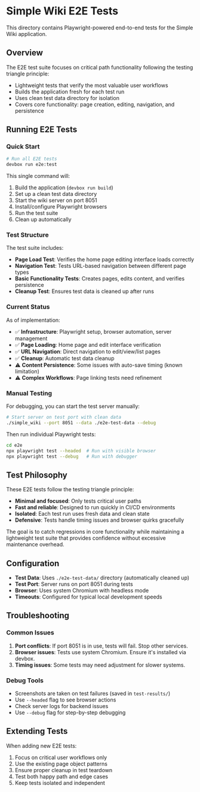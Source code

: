# Simple Wiki E2E Tests

This directory contains Playwright-powered end-to-end tests for the Simple Wiki application.

## Overview

The E2E test suite focuses on critical path functionality following the testing triangle principle:
- Lightweight tests that verify the most valuable user workflows
- Builds the application fresh for each test run
- Uses clean test data directory for isolation
- Covers core functionality: page creation, editing, navigation, and persistence

## Running E2E Tests

### Quick Start

```bash
# Run all E2E tests
devbox run e2e:test
```

This single command will:
1. Build the application (`devbox run build`)
2. Set up a clean test data directory
3. Start the wiki server on port 8051
4. Install/configure Playwright browsers
5. Run the test suite
6. Clean up automatically

### Test Structure

The test suite includes:

- **Page Load Test**: Verifies the home page editing interface loads correctly
- **Navigation Test**: Tests URL-based navigation between different page types  
- **Basic Functionality Tests**: Creates pages, edits content, and verifies persistence
- **Cleanup Test**: Ensures test data is cleaned up after runs

### Current Status

As of implementation:
- ✅ **Infrastructure**: Playwright setup, browser automation, server management
- ✅ **Page Loading**: Home page and edit interface verification
- ✅ **URL Navigation**: Direct navigation to edit/view/list pages
- ✅ **Cleanup**: Automatic test data cleanup
- ⚠️ **Content Persistence**: Some issues with auto-save timing (known limitation)
- ⚠️ **Complex Workflows**: Page linking tests need refinement

### Manual Testing

For debugging, you can start the test server manually:

```bash
# Start server on test port with clean data
./simple_wiki --port 8051 --data ./e2e-test-data --debug
```

Then run individual Playwright tests:

```bash
cd e2e
npx playwright test --headed  # Run with visible browser
npx playwright test --debug   # Run with debugger
```

## Test Philosophy

These E2E tests follow the testing triangle principle:
- **Minimal and focused**: Only tests critical user paths
- **Fast and reliable**: Designed to run quickly in CI/CD environments  
- **Isolated**: Each test run uses fresh data and clean state
- **Defensive**: Tests handle timing issues and browser quirks gracefully

The goal is to catch regressions in core functionality while maintaining a lightweight test suite that provides confidence without excessive maintenance overhead.

## Configuration

- **Test Data**: Uses `./e2e-test-data/` directory (automatically cleaned up)
- **Test Port**: Server runs on port 8051 during tests
- **Browser**: Uses system Chromium with headless mode
- **Timeouts**: Configured for typical local development speeds

## Troubleshooting

### Common Issues

1. **Port conflicts**: If port 8051 is in use, tests will fail. Stop other services.
2. **Browser issues**: Tests use system Chromium. Ensure it's installed via devbox.
3. **Timing issues**: Some tests may need adjustment for slower systems.

### Debug Tools

- Screenshots are taken on test failures (saved in `test-results/`)
- Use `--headed` flag to see browser actions
- Check server logs for backend issues
- Use `--debug` flag for step-by-step debugging

## Extending Tests

When adding new E2E tests:
1. Focus on critical user workflows only
2. Use the existing page object patterns
3. Ensure proper cleanup in test teardown
4. Test both happy path and edge cases
5. Keep tests isolated and independent